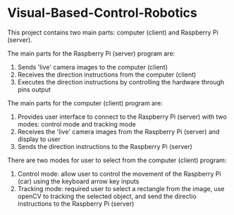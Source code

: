 # Visual-Based-Control-Robotics

This project contains two main parts: computer (client) and Raspberry Pi (server).

The main parts for the Raspberry Pi (server) program are:
1. Sends 'live' camera images to the computer (client)
2. Receives the direction instructions from the computer (client)
3. Executes the direction instructions by controlling the hardware through pins output

The main parts for the computer (client) program are:
1. Provides user interface to connect to the Raspberry Pi (server) with two modes: control mode and tracking mode
2. Receives the 'live' camera images from the Raspberry Pi (server) and display to user
3. Sends the direction instructions to the Raspberry Pi (server)

There are two modes for user to select from the computer (client) program:
1. Control mode: allow user to control the movement of the Raspberry Pi (car) using the keyboard arrow key inputs
2. Tracking mode: required user to select a rectangle from the image, use openCV to tracking the selected object, and send the directio instructions to the Raspberry Pi (server)